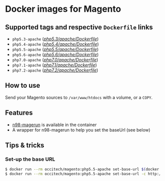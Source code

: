 # Docker images for Magento

## Supported tags and respective `Dockerfile` links

- `php5.3-apache` (_[php5.3/apache/Dockerfile](https://github.com/occitech/docker/blob/master/magento/php5.3/apache/Dockerfile)_)
- `php5.4-apache` (_[php5.4/apache/Dockerfile](https://github.com/occitech/docker/blob/master/magento/php5.4/apache/Dockerfile)_)
- `php5.5-apache` (_[php5.5/apache/Dockerfile](https://github.com/occitech/docker/blob/master/magento/php5.5/apache/Dockerfile)_)
- `php5.6-apache` (_[php5.6/apache/Dockerfile](https://github.com/occitech/docker/blob/master/magento/php5.6/apache/Dockerfile)_)
- `php7.0-apache` (_[php7.0/apache/Dockerfile](https://github.com/occitech/docker/blob/master/magento/php7.0/apache/Dockerfile)_)
- `php7.1-apache` (_[php7.1/apache/Dockerfile](https://github.com/occitech/docker/blob/master/magento/php7.1/apache/Dockerfile)_)
- `php7.2-apache` (_[php7.2/apache/Dockerfile](https://github.com/occitech/docker/blob/master/magento/php7.2/apache/Dockerfile)_)

## How to use

Send your Magento sources to `/var/www/htdocs` with a volume, or a `COPY`.

## Features

- [n98-magerun](https://github.com/netz98/n98-magerun) is available in the container
- A wrapper for n98-magerun to help you set the baseUrl (see below)

## Tips & tricks

### Set-up the base URL

```bash
$ docker run --rm occitech/magento:php5.5-apache set-base-url $(docker port $RUNNING_CONTAINER_ID_OR_NAME 80 | sed s/0.0.0.0://) # Only specifying a port for http://127.0.0.1:$PORT/
$ docker run --rm occitech/magento:php5.5-apache set-base-url -c http://my-custom-url/ # -c option for a custom url
```

